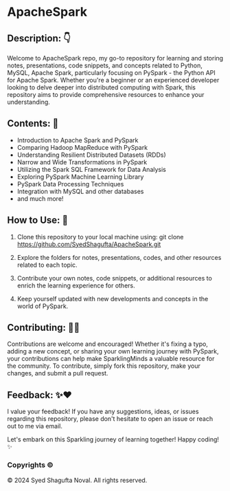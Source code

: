 # ApacheSpark

## Description: 👇
Welcome to ApacheSpark repo, my go-to repository for learning and storing notes, presentations, code snippets, and concepts related to Python, MySQL, Apache Spark, particularly focusing on PySpark - the Python API for Apache Spark. Whether you're a beginner or an experienced developer looking to delve deeper into distributed computing with Spark, this repository aims to provide comprehensive resources to enhance your understanding.

## Contents: 🎯
- Introduction to Apache Spark and PySpark
- Comparing Hadoop MapReduce with PySpark
- Understanding Resilient Distributed Datasets (RDDs)
- Narrow and Wide Transformations in PySpark
- Utilizing the Spark SQL Framework for Data Analysis
- Exploring PySpark Machine Learning Library
- PySpark Data Processing Techniques
- Integration with MySQL and other databases
- and much more!

## How to Use: 🤖
1. Clone this repository to your local machine using:
git clone https://github.com/SyedShagufta/ApacheSpark.git

2. Explore the folders for notes, presentations, codes, and other resources related to each topic.

3. Contribute your own notes, code snippets, or additional resources to enrich the learning experience for others.

4. Keep yourself updated with new developments and concepts in the world of PySpark.

## Contributing: 💪🥇
Contributions are welcome and encouraged! Whether it's fixing a typo, adding a new concept, or sharing your own learning journey with PySpark, your contributions can help make SparklingMinds a valuable resource for the community. To contribute, simply fork this repository, make your changes, and submit a pull request.


## Feedback: ✨❤️
I value your feedback! If you have any suggestions, ideas, or issues regarding this repository, please don't hesitate to open an issue or reach out to me via email.

Let's embark on this Sparkling journey of learning together! Happy coding! ✨

### Copyrights ©️

&copy; 2024 Syed Shagufta Noval. All rights reserved.

